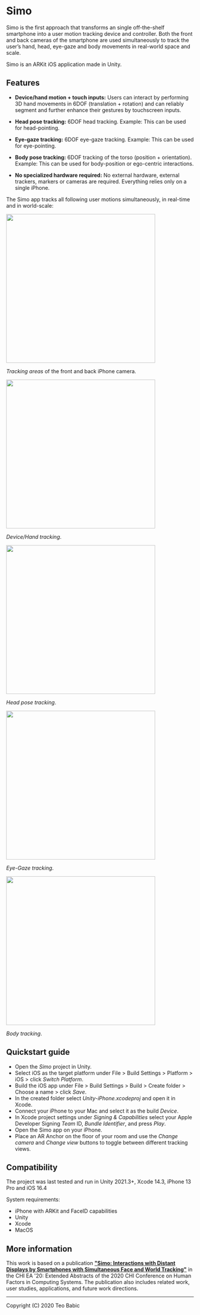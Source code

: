 # Simo

Simo is the first approach that transforms an single off-the-shelf smartphone into a user motion tracking device and controller. Both the front and back cameras of the smartphone are used simultaneously to track the user’s hand, head, eye-gaze and body movements in real-world space and scale.

Simo is an ARKit iOS application made in Unity.


## Features

* **Device/hand motion + touch inputs:** Users can interact by performing 3D hand movements in 6DOF (translation + rotation) and can reliably segment and further enhance their gestures by touchscreen inputs.

* **Head pose tracking:** 6DOF head tracking. Example: This can be used for head-pointing.

* **Eye-gaze tracking:** 6DOF eye-gaze tracking. Example: This can be used for eye-pointing.

* **Body pose tracking:** 6DOF tracking of the torso (position + orientation). Example: This can be used for body-position or ego-centric interactions.

* **No specialized hardware required:** No external hardware, external trackers, markers or cameras are required. Everything relies only on a single iPhone.


The Simo app tracks all following user motions simultaneously, in real-time and in world-scale:

<img src="https://media.giphy.com/media/lbY1MQDxbmHtrz8bSQ/giphy.gif" width="400">

*Tracking areas* of the front and back iPhone camera.

<img src="https://media.giphy.com/media/KrNPKNWYHXQZeFBz2P/giphy.gif" width="400">

*Device/Hand tracking*.

<img src="https://media.giphy.com/media/misvwdpqAYXIZLGeJn/giphy.gif" width="400">

*Head pose tracking*.

<img src="https://media.giphy.com/media/plHJJpkoHLZ3AISmxU/giphy.gif" width="400">

*Eye-Gaze tracking*.

<img src="https://media.giphy.com/media/b6niaXupgi7VUK98Jl/giphy.gif" width="400">

*Body tracking*.

## Quickstart guide

* Open the *Simo* project in Unity.
* Select iOS as the target platform under File > Build Settings > Platform >  iOS > click *Switch Platform*.
* Build the iOS app under File > Build Settings > Build > Create folder > Choose a name > click *Save*.
* In the created folder select *Unity-iPhone.xcodeproj* and open it in Xcode.
* Connect your iPhone to your Mac and select it as the build *Device*.
* In Xcode project settings under *Signing & Capabilities* select your Apple Developer Signing *Team* ID, *Bundle Identifier*, and press *Play*.
* Open the Simo app on your iPhone.
* Place an AR Anchor on the floor of your room and use the *Change camera* and *Change view* buttons to toggle between different tracking views.

## Compatibility
The project was last tested and run in Unity 2021.3+, Xcode 14.3, iPhone 13 Pro and iOS 16.4

System requirements:
* iPhone with ARKit and FaceID capabilities
* Unity
* Xcode
* MacOS

## More information
This work is based on a publication [**"Simo: Interactions with Distant Displays by Smartphones with Simultaneous Face and World Tracking"**](https://doi.org/10.1145/3334480.3382962 "Simo publication") in the CHI EA '20: Extended Abstracts of the 2020 CHI Conference on Human Factors in Computing Systems. The publication also includes related work, user studies, applications, and future work directions.

------

Copyright (C) 2020 Teo Babic
